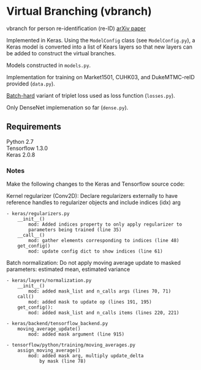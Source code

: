 # Virtual Branching (vbranch)

vbranch for person re-identification (re-ID) [arXiv paper](https://arxiv.org/pdf/1803.05872.pdf)

Implemented in Keras. Using the `ModelConfig` class (see `ModelConfig.py`), a Keras model is converted into a list of Kears layers so that new layers can be added to construct the virtual branches.

Models constructed in `models.py`.

Implementation for training on Market1501, CUHK03, and DukeMTMC-reID provided (`data.py`).

[Batch-hard]((https://arxiv.org/pdf/1703.07737.pdf)) variant of triplet loss used as loss function (`losses.py`).

Only DenseNet implemenation so far (`dense.py`).

## Requirements
Python 2.7 <br>
Tensorflow 1.3.0 <br>
Keras 2.0.8 <br>

### Notes
Make the following changes to the Keras and Tensorflow source code:

Kernel regularizer (Conv2D): Declare regularizers externally to have reference handles to regularizer objects and include indices (idx) arg

    - keras/regularizers.py
        __init__()
            mod: Added indices property to only apply regularizer to
            parameters being trained (line 35)
        __call__()
            mod: gather elements corresponding to indices (line 48)
        get_config()
            mod: update config dict to show indices (line 61)

Batch normalization: Do not apply moving average update to masked parameters: estimated mean, estimated variance

    - keras/layers/normalization.py
        __init__()
            mod: added mask_list and n_calls args (lines 70, 71)
        call()
            mod: added mask to update op (lines 191, 195)
        get_config():
            mod: added mask_list and n_calls items (lines 220, 221)

    - keras/backend/tensorflow_backend.py
        moving_average_update()
            mod: added mask argument (line 915)

    - tensorflow/python/training/moving_averages.py
        assign_moving_average()
            mod: added mask arg, multiply update_delta
                by mask (line 78)
